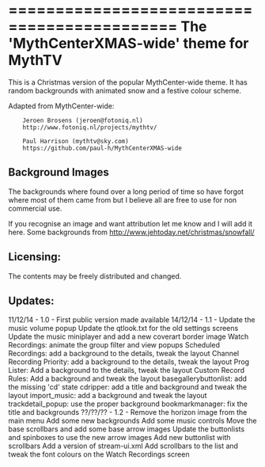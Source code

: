 ============================================
 The 'MythCenterXMAS-wide' theme for MythTV
============================================

This is a Christmas version of the popular MythCenter-wide theme. It has random
backgrounds with animated snow and a festive colour scheme.

Adapted from MythCenter-wide:

        Jeroen Brosens (jeroen@fotoniq.nl)
        http://www.fotoniq.nl/projects/mythtv/

        Paul Harrison (mythtv@sky.com) 
        https://github.com/paul-h/MythCenterXMAS-wide


Background Images
-----------------
The backgrounds where found over a long period of time so have forgot where
most of them came from but I believe all are free to use for non commercial use.

If you recognise an image and want attribution let me know and I will add it here.
Some backgrounds from http://www.jehtoday.net/christmas/snowfall/

Licensing:
----------
The contents may be freely distributed and changed.

Updates:
--------

11/12/14 -  1.0  - First public version made available
14/12/14 -  1.1  - Update the music volume popup
                   Update the qtlook.txt for the old settings screens
                   Update the music miniplayer and add a new coverart border image
                   Watch Recordings: animate the group filter and view popups
                   Scheduled Recordings: add a background to the details, tweak the layout
                   Channel Recording Priority: add a background to the details, tweak the layout
                   Prog Lister: Add a background to the details, tweak the layout
                   Custom Record Rules: Add a background and tweak the layout
                   basegallerybuttonlist: add the missing 'cd' state
                   cdripper: add a title and background and tweak the layout
                   import_music: add a background and tweak the layout
                   trackdetail_popup: use the proper background
                   bookmarkmanager:  fix the title and backgrounds
??/??/?? -  1.2  - Remove the horizon image from the main menu
                   Add some new backgrounds
                   Add some music controls
                   Move the base scrollbars and add some base arrow images
                   Update the buttonlists and spinboxes to use the new arrow images
                   Add new buttonlist with scrollbars
                   Add a version of stream-ui.xml
                   Add scrollbars to the list and tweak the font colours on the Watch Recordings screen

